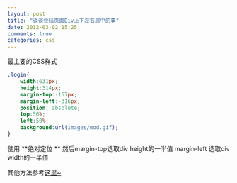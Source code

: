 ```yaml
---
layout: post
title: "谈谈登陆页面Div上下左右居中的事"
date: 2012-03-02 15:25
comments: true
categories: css
---
```


最主要的CSS样式

```css
.login{
    width:631px;
    height:314px;
    margin-top:-157px;
    margin-left:-316px;
    position: absolute;
    top:50%;
    left:50%;
    background:url(images/mod.gif);
}
```

使用 **绝对定位 ** 然后margin-top选取div height的一半值 margin-left 选取div width的一半值  

其他方法参考[这里~](http://demo.tutorialzine.com/2010/03/centering-div-vertically-and-horizontally/demo.html)